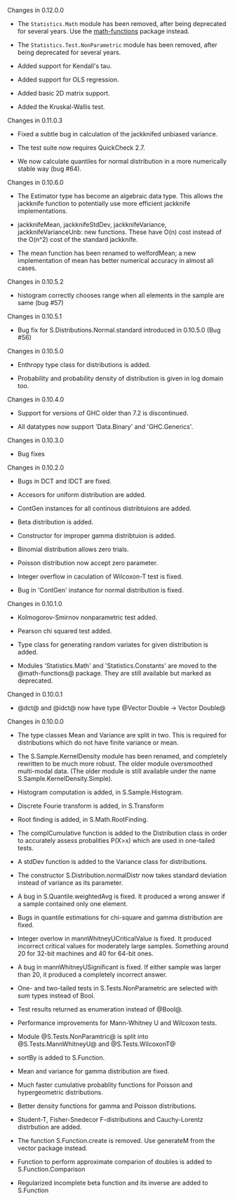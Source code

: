 Changes in 0.12.0.0

  * The `Statistics.Math` module has been removed, after being
    deprecated for several years.  Use the
    [math-functions](http://hackage.haskell.org/package/math-functions)
    package instead.

  * The `Statistics.Test.NonParametric` module has been removed, after
    being deprecated for several years.

  * Added support for Kendall's tau.

  * Added support for OLS regression.

  * Added basic 2D matrix support.

  * Added the Kruskal-Wallis test.

Changes in 0.11.0.3

  * Fixed a subtle bug in calculation of the jackknifed unbiased variance.

  * The test suite now requires QuickCheck 2.7.

  * We now calculate quantiles for normal distribution in a more
    numerically stable way (bug #64).

Changes in 0.10.6.0

  * The Estimator type has become an algebraic data type.  This allows
    the jackknife function to potentially use more efficient jackknife
    implementations.

  * jackknifeMean, jackknifeStdDev, jackknifeVariance,
    jackknifeVarianceUnb: new functions.  These have O(n) cost instead
    of the O(n^2) cost of the standard jackknife.

  * The mean function has been renamed to welfordMean; a new
    implementation of mean has better numerical accuracy in almost all
    cases.

Changes in 0.10.5.2

  * histogram correctly chooses range when all elements in the sample are same
    (bug #57)


Changes in 0.10.5.1

  * Bug fix for S.Distributions.Normal.standard introduced in 0.10.5.0 (Bug #56)


Changes in 0.10.5.0

  * Enthropy type class for distributions is added.

  * Probability and probability density of distribution is given in
    log domain too.

Changes in 0.10.4.0

  * Support for versions of GHC older than 7.2 is discontinued.

  * All datatypes now support 'Data.Binary' and 'GHC.Generics'.

Changes in 0.10.3.0

  * Bug fixes

Changes in 0.10.2.0

  * Bugs in DCT and IDCT are fixed.

  * Accesors for uniform distribution are added.

  * ContGen instances for all continous distribtuions are added.

  * Beta distribution is added.

  * Constructor for improper gamma distribtuion is added.

  * Binomial distribution allows zero trials.

  * Poisson distribution now accept zero parameter.

  * Integer overflow in caculation of Wilcoxon-T test is fixed.

  * Bug in 'ContGen' instance for normal distribution is fixed.

Changes in 0.10.1.0

  * Kolmogorov-Smirnov nonparametric test added.

  * Pearson chi squared test added.

  * Type class for generating random variates for given distribution
    is added.

  * Modules 'Statistics.Math' and 'Statistics.Constants' are moved to
    the @math-functions@ package. They are still available but marked
    as deprecated.


Changed in 0.10.0.1

  * @dct@ and @idct@ now have type @Vector Double -> Vector Double@


Changes in 0.10.0.0

  * The type classes Mean and Variance are split in two. This is
    required for distributions which do not have finite variance or
    mean.

  * The S.Sample.KernelDensity module has been renamed, and
    completely rewritten to be much more robust.  The older module
    oversmoothed multi-modal data.  (The older module is still
    available under the name S.Sample.KernelDensity.Simple).

  * Histogram computation is added, in S.Sample.Histogram.

  * Discrete Fourie transform is added, in S.Transform

  * Root finding is added, in S.Math.RootFinding.

  * The complCumulative function is added to the Distribution
    class in order to accurately assess probalities P(X>x) which are
    used in one-tailed tests.

  * A stdDev function is added to the Variance class for
    distributions.

  * The constructor S.Distribution.normalDistr now takes standard
    deviation instead of variance as its parameter.

  * A bug in S.Quantile.weightedAvg is fixed. It produced a wrong
    answer if a sample contained only one element.

  * Bugs in quantile estimations for chi-square and gamma distribution
    are fixed.

  * Integer overlow in mannWhitneyUCriticalValue is fixed. It
    produced incorrect critical values for moderately large
    samples. Something around 20 for 32-bit machines and 40 for 64-bit
    ones.

  * A bug in mannWhitneyUSignificant is fixed. If either sample was
    larger than 20, it produced a completely incorrect answer.

  * One- and two-tailed tests in S.Tests.NonParametric are selected
    with sum types instead of Bool.

  * Test results returned as enumeration instead of @Bool@.

  * Performance improvements for Mann-Whitney U and Wilcoxon tests.

  * Module @S.Tests.NonParamtric@ is split into @S.Tests.MannWhitneyU@
    and @S.Tests.WilcoxonT@

  * sortBy is added to S.Function.

  * Mean and variance for gamma distribution are fixed.

  * Much faster cumulative probablity functions for Poisson and
    hypergeometric distributions.

  * Better density functions for gamma and Poisson distributions.

  * Student-T, Fisher-Snedecor F-distributions and Cauchy-Lorentz
    distrbution are added.

  * The function S.Function.create is removed. Use generateM from
    the vector package instead.

  * Function to perform approximate comparion of doubles is added to
    S.Function.Comparison

  * Regularized incomplete beta function and its inverse are added to
    S.Function
